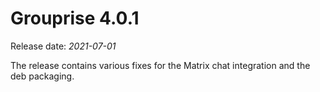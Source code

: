 # Grouprise 4.0.1

Release date: *2021-07-01*

The release contains various fixes for the Matrix chat integration and the deb packaging.
